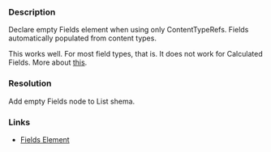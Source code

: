 ﻿---
Title: Declare empty Fields element
FileName: resp515502.html
---
### Description
Declare empty Fields element when using only ContentTypeRefs. Fields automatically populated from content types.

<a href="_samples/DeclareEmptyFieldsElement-DeclareEmptyFields.sample-ref"></a>

This works well. For most field types, that is. It does not work for Calculated Fields. More about <a title="this" href="http://www.hekstra.org/how-to-deploy-a-calculated-field/" target="_blank">this</a>.</pre>

### Resolution
Add empty Fields node to List shema.

### Links
- [Fields Element](http://msdn.microsoft.com/en-us/library/office/ms451470.aspx)